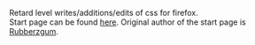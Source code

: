 Retard level writes/additions/edits of css for firefox.<br>
<a href="http://rubberzgum.deviantart.com/art/StartPage-180628035"><img src="http://www.gbgl-hq.com/demoness/startpage.png" alt="" title="Weeaboo Start Page" /></a><br>
Start page can be found <a href="http://rubberzgum.deviantart.com/art/StartPage-180628035">here</a>. Original author of the start page is <a href="http://rubberzgum.deviantart.com/">Rubberzgum</a>. 
